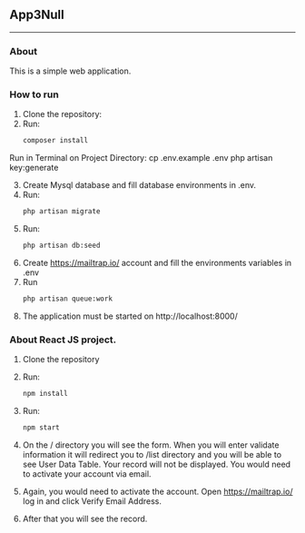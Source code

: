 ## App3Null

_____

### About

This is a simple web application.

### How to run

1. Clone the repository:
2. Run:
    ```bash
    composer install
    ```
Run in Terminal on Project Directory: cp .env.example .env 
php artisan key:generate

3. Create Mysql database and fill database environments in .env.
4. Run:
    ```bash
    php artisan migrate
    ```
5. Run:
    ```bash
    php artisan db:seed
    ```
6. Create https://mailtrap.io/ account and fill the environments variables in .env
7. Run
    ```bash
    php artisan queue:work
    ```
8. The application must be started on http://localhost:8000/

### About React JS project.

1. Clone the repository
2. Run:
    ```bash
    npm install
    ```

3. Run:
    ```bash
    npm start
    ```
4. On the / directory you will see the form. When you will enter validate information it will redirect you to /list directory and you will be able to see User Data Table. Your record will not be displayed. You would need to activate your account via email.
5. Again, you would need to activate the account. Open https://mailtrap.io/ log in and click Verify Email Address.
6. After that you will see the record. 
